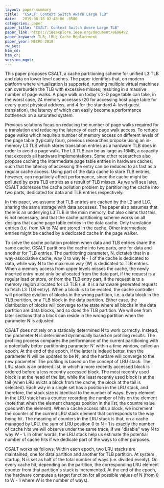 ```yaml
---
layout: paper-summary
title:  "CSALT: Context Switch Aware Large TLB"
date:   2019-08-18 02:43:00 -0500
categories: paper
paper_title: "CSALT: Context Switch Aware Large TLB"
paper_link: https://ieeexplore.ieee.org/document/8686492
paper_keyword: TLB; LRU; Cache Replacement
paper_year: MICRO 2018
rw_set: 
htm_cd: 
htm_cr: 
version_mgmt: 
---
```


This paper proposes CSALT, a cache partitioning scheme for unified L3 TLB and data on lower level caches. The paper 
identifies that, on modern platform where virtualization is supported, running multiple virtual machines can overburden
the TLB with excessive misses, resulting in a massive number of page walks. A page walk on today's 2-D page table 
can take, in the worst case, 24 memory accesses (20 for accessing host page table for every guest physical address, 
and 4 for the standard 4-level guest translation), the latency of which can easily become a performance bottleneck
on a saturated system. 

Previous solutions focus on reducing the number of page walks required for a translation and reducing the latency of 
each page walk access. To reduce page walks which require a number of memory access on different levels of the page
table (typically four), previous researches propose using an in-memory L3 TLB which stores translation entries as 
a hardware TLB does in order to avoid a page walk. The L3 TLB can be as large as 16MB, a capacity that exceeds all 
hardware implementations. Some other researches also propose caching the intermediate page table entries in hardware
caches, such that the latency of accessing the entry can be reduced to as fast as a regular cache access. Using part
of the data cache to store TLB entries, however, can negatively affect performance, since the cache might be polluted
by extra TLB entries as a result of TLB misses. As we will see later, CSALT addresses the cache pollution problem 
by partitioning the cache into two parts, dedicated for data and TLB entries respectively.

In this paper, we assume that TLB entries are cached by the L2 and LLC, sharing the same storage with data accesses.
The paper also assumes that there is an underlying L3 TLB in the main memory, but also claims that this is not necessary,
and that the cache partitioning scheme works on all designs that cache page table entries in the data cache. Only translation 
entries (i.e. from VA to PA) are stored in the cache. Other intermediate entries might be cached by a dedicated cache
in the page walker.

To solve the cache pollution problem when data and TLB entries share the same cache, CSALT partitions the cache into two
parts, one for data and another for TLB entries. The partitioning parameter, N, dictates that in a way-associative cache, 
way 0 to way N - 1 of the cache is dedicated to data, while way N to the maximum way (W) is dedicated to TLB entries. 
When a memory access from upper levels misses the cache, the newly inserted entry must only be allocated from the 
data part, if the request is a regular load or store, or from the TLB entry part, if the request is to a memory region
allocated for L3 TLB (i.e. it is a hardware generated request to fetch L3 TLB entry). When a block is to be evicted,
the cache controller will prioritize eviction of blocks in the wrong partition, i.e. a data block in the TLB partition, 
or a TLB block in the data partition. Either case, the distribution of blocks will converge to the state where all
blocks in the data partition are data blocks, and so does the TLB partition. We will see from later sections that
a block can reside in the wrong partition when the parameter N is adjusted.

CSALT does not rely on a statically determined N to work correctly. Instead, the parameter N is determined dynamically 
based on profiling results. The profiling process compares the performance of the current partitioning with a potentially
better partitioning parameter N' within a time window, called an epoch. At the end of the epoch, if the latter is indeed 
better, then the parameter N will be updated to be N', and the hardare will converge to the new parameter. The profiling
is based on the concept of LRU stack. The LRU stack is an ordered list, in which a more recently accessed block is 
ordered before a less recently accessed block. The most recently used block is at the head of the list, while the least
recently used block is at the tail (when LRU evicts a block from the cache, the block at the tail is selected). Each way 
in a single set has a position in the LRU stack, and therefore, the stack size is identical to the number of ways.
Every element in the LRU stack has a counter recording the number of hits on the element (note that when the element changes
position in the list, the countre value goes with the element). When a cache access hits a block, we increment the counter 
of the current LRU stack element that corresponds to the way being hit. The meaning of counters in the LRU stack is that,
on a cache managed by LRU, the sum of LRU position 0 to N - 1 is exactly the number of cache hits we will observe 
under the same trace, if we "disable" way N to way W - 1. In other words, the LRU stack help us estimate the potential
number of cache hits if we dedicate part of the ways to other purposes. 

CSALT works as follows. Within each epoch, two LRU stacks are maintained, one for data partition and another for TLB partition.
At system startup, N is set as half of the total number of ways (i.e. divided evenly). On every cache hit, depending on 
the partition, the corresponding LRU element counter from that partition's stack is incremented. At the end of the epoch,
the hardware computes a target function for all possible values of N (from 0 to W - 1 where W is the number of ways). 